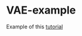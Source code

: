 # VAE-example

Example of this [tutorial](https://blog.keras.io/building-autoencoders-in-keras.html)
